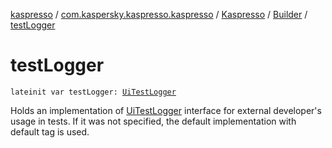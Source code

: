 [kaspresso](../../../index.md) / [com.kaspersky.kaspresso.kaspresso](../../index.md) / [Kaspresso](../index.md) / [Builder](index.md) / [testLogger](./test-logger.md)

# testLogger

`lateinit var testLogger: `[`UiTestLogger`](../../../com.kaspersky.kaspresso.logger/-ui-test-logger.md)

Holds an implementation of [UiTestLogger](../../../com.kaspersky.kaspresso.logger/-ui-test-logger.md) interface for external developer's usage in tests.
If it was not specified, the default implementation with default tag is used.

